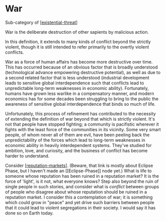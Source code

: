 # War

Sub-category of [[existential-threat]]

War is the deliberate destruction of other sapients by malicious action.

In this definition, it extends to many kinds of conflict beyond the strictly violent, though it is still intended to refer primarily to the overtly violent conflicts.

War as a force of human affairs has become more destructive over time.  This has occurred because of an obvious factor that is broadly understood (technological advance empowering destructive potential), as well as due to a second related factor that is less understood (industrial development leads to sensitive global interdependence such that conflicts lead to unpredictable long-term weaknesses in economic ability).  Fortunately, humans have grown less warlike in a compensatory manner, and modern economics has for some decades been struggling to bring to the public the awareness of sensitive global interdependence that binds so much of life.

Unfortunately, this process of refinement has contributed to the necessity of extending the definition of war beyond that which is strictly violent.  It's not that people have stopped fighting; a community is pacifistic wherever it fights with the least force of the communities in its vicinity.  Some very smart people, of whom never all of them are evil, have been peeling back the unpredictability of the forces which lead to long-term weaknesses in economic ability in heavily interdependent systems.  They've studied for ambition, love, and curiosity, and the business of conflict has become harder to understand.

Consider [[reputation-markets]].  (Beware, that link is mostly about Eclipse Phase, but I haven't made an [[Eclipse-Phase]] node yet.)  What is life to someone whose reputation has been ruined in a reputation market?  It is the force of 'light', is it not, what everyone knows?  Step also beyond the ruin of single people in such stories, and consider what is *conflict* between groups of people who disagree about whose reputation should be ruined in a reputation market.  I consider this a contemplation of war; it is something which could grow in "peace" and yet drive such barriers between people that it could lead to violent segregations in their society.  I would say it has done so on Earth today.

[//begin]: # "Autogenerated link references for markdown compatibility"
[existential-threat]: existential-threat.md "Existential Threat"
[reputation-markets]: reputation-markets.md "Reputation Markets"
[//end]: # "Autogenerated link references"